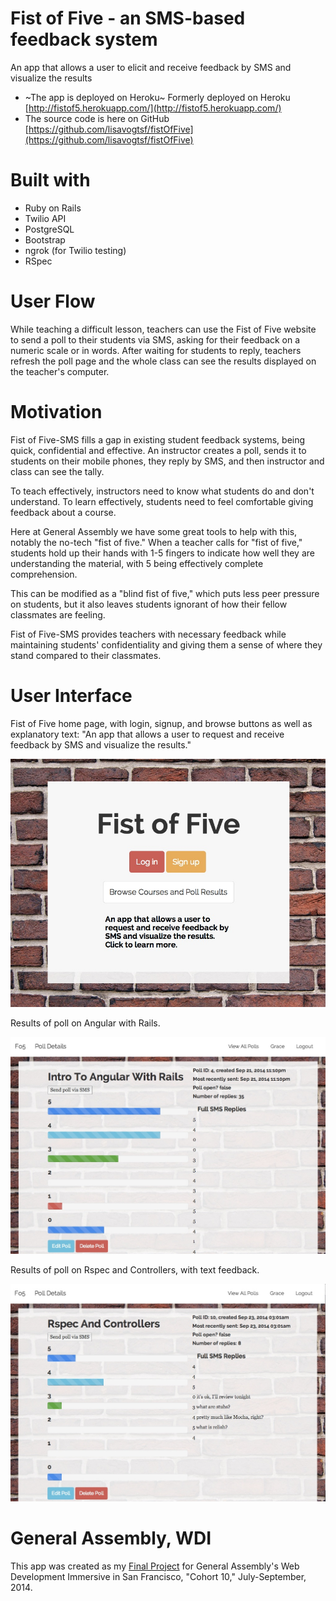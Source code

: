# Fist of Five - an SMS-based feedback system

An app that allows a user to elicit and receive feedback by SMS and visualize the results

* ~The app is deployed on Heroku~ Formerly deployed on Heroku [http://fistof5.herokuapp.com/](http://fistof5.herokuapp.com/)
* The source code is here on GitHub [https://github.com/lisavogtsf/fistOfFive](https://github.com/lisavogtsf/fistOfFive)

# Built with
* Ruby on Rails
* Twilio API
* PostgreSQL
* Bootstrap
* ngrok (for Twilio testing)
* RSpec

# User Flow

While teaching a difficult lesson, teachers can use the Fist of Five website to send a poll to their students via SMS, asking for their feedback on a numeric scale or in words. After waiting for students to reply, teachers refresh the poll page and the whole class can see the results displayed on the teacher's computer.  

# Motivation

Fist of Five-SMS fills a gap in existing student feedback systems, being quick, confidential and effective. An instructor creates a poll, sends it to students on their mobile phones, they reply by SMS, and then instructor and class can see the tally. 

To teach effectively, instructors need to know what students do and don't understand. To learn effectively, students need to feel comfortable giving feedback about a course. 

Here at General Assembly we have some great tools to help with this, notably the no-tech "fist of five." When a teacher calls for "fist of five," students hold up their hands with 1-5 fingers to indicate how well they are understanding the material, with 5 being effectively complete comprehension. 

This can be modified as a "blind fist of five," which puts less peer pressure on students, but it also leaves students ignorant of how their fellow classmates are feeling. 

Fist of Five-SMS provides teachers with necessary feedback while maintaining students' confidentiality and giving them a sense of where they stand compared to their classmates. 

# User Interface
Fist of Five home page, with login, signup, and browse buttons as well as explanatory text: "An app that allows a user to request and receive feedback by SMS and visualize the results."

![Fist of Five home page, with login, signup, and browse buttons. An app that allows a user to request and receive feedback by SMS and visualize the results.](app/assets/images/fo5.jpg "Fist of Five")

Results of poll on Angular with Rails.

![Results of poll on Angular with Rails](app/assets/images/FistOfFiveAngularPoll.jpg "Results of poll on Angular with Rails")

Results of poll on Rspec and Controllers, with text feedback.

![Results of poll on Rspec and Controllers, with verbose feedback.](app/assets/images/FistOfFiveRspecSnap.jpg "Results of poll on Rspec and Controllers, with text feedback")


# General Assembly, WDI
This app was created as my [Final Project](https://github.com/wdi-sf-july/final_project_specs) for General Assembly's Web Development Immersive in San Francisco, "Cohort 10," July-September, 2014.

